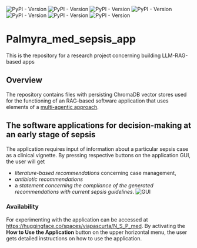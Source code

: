 ![PyPI - Version](https://img.shields.io/badge/Pyhton-v3.11.10-blue)
![PyPI - Version](https://img.shields.io/badge/shiny%20for%20python-v0.10.2-blue)
![PyPI - Version](https://img.shields.io/badge/chromadb-v0.5.23-brown)
![PyPI - Version](https://img.shields.io/badge/llama%20index-v0.12.5-blue)
![PyPI - Version](https://img.shields.io/badge/Writer_Palmyra_med_llm-70b-blue)
![PyPI - Version](https://img.shields.io/badge/NVIDIA_platform-green)
![PyPI - Version](https://img.shields.io/badge/ISAAC_sepsis-3.0-%23000055)


# Palmyra_med_sepsis_app
 This is the repository for a research project concerning building LLM-RAG-based apps
## Overview
The repository contains files with persisting ChromaDB vector stores used for the functioning of an RAG-based software application that uses elements of a [multi-agentic approach](https://www.crewai.com/).
## The software applications for decision-making at an early stage of sepsis
The application requires input of information about a particular sepsis case as a clinical vignette. By pressing respective buttons on the application GUI, the user will get 
* *literature-based recommendations* concerning case management,
* *antibiotic recommendations*
* a *statement concerning the compliance of the generated recommendations with current sepsis guidelines*.
![GUI](https://github.com/user-attachments/assets/985f9ec4-6ef4-4909-aa2b-c45e51bfc8fd)

### Availability
For experimenting with the application can be accessed at https://huggingface.co/spaces/viapascurta/N_S_P_med. 
By activating the **How to Use the Application** button on the upper horizontal menu, the user gets detailed instructions on how to use the application.
